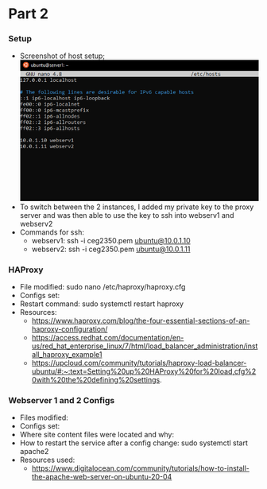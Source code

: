 # Part 2
### Setup
- Screenshot of host setup;
  ![hostsetup](screenshots/host.PNG?raw=true "Host Setup") 
- To switch between the 2 instances, I added my private key to the proxy server and was then able to use the key to ssh into webserv1 and webserv2
 - Commands for ssh: 
   - webserv1: ssh -i ceg2350.pem ubuntu@10.0.1.10
   - webserv2: ssh -i ceg2350.pem ubuntu@10.0.1.11

### HAProxy
- File modified: sudo nano /etc/haproxy/haproxy.cfg
- Configs set: 
- Restart command: sudo systemctl restart haproxy
- Resources:
   - https://www.haproxy.com/blog/the-four-essential-sections-of-an-haproxy-configuration/
   - https://access.redhat.com/documentation/en-us/red_hat_enterprise_linux/7/html/load_balancer_administration/install_haproxy_example1
   - https://upcloud.com/community/tutorials/haproxy-load-balancer-ubuntu/#:~:text=Setting%20up%20HAProxy%20for%20load,cfg%20with%20the%20defining%20settings.

### Webserver 1 and 2 Configs
- Files modified: 
- Configs set: 
- Where site content files were located and why:
- How to restart the service after a config change: sudo systemctl start apache2
- Resources used:
  - https://www.digitalocean.com/community/tutorials/how-to-install-the-apache-web-server-on-ubuntu-20-04



